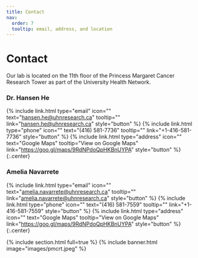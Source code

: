 ```yaml
---
title: Contact
nav:
  order: 7
  tooltip: email, address, and location
---
```


# <i class="fas fa-envelope"></i>Contact

Our lab is located on the 11th floor of the Princess Margaret Cancer Research Tower as part of the University Health Network. 

### Dr. Hansen He

{%
  include link.html
  type="email"
  icon=""
  text="hansen.he@uhnresearch.ca"
  tooltip=""
  link="hansen.he@uhnresearch.ca"
  style="button"
%}
{%
  include link.html
  type="phone"
  icon=""
  text="(416) 581-7736"
  tooltip=""
  link="+1-416-581-7736"
  style="button"
%}
{%
  include link.html
  type="address"
  icon=""
  text="Google Maps"
  tooltip="View on Google Maps"
  link="https://goo.gl/maps/9RdNPdoQpHKBnUYPA"
  style="button"
%}
{:.center}

### Amelia Navarrete
{%
  include link.html
  type="email"
  icon=""
  text="amelia.navarrete@uhnresearch.ca"
  tooltip=""
  link="amelia.navarrete@uhnresearch.ca"
  style="button"
%}
{%
  include link.html
  type="phone"
  icon=""
  text="(416) 581-7559"
  tooltip=""
  link="+1-416-581-7559"
  style="button"
%}
{%
  include link.html
  type="address"
  icon=""
  text="Google Maps"
  tooltip="View on Google Maps"
  link="https://goo.gl/maps/9RdNPdoQpHKBnUYPA"
  style="button"
%}
{:.center}

{% include section.html full=true %}
{% include banner.html image="images/pmcrt.jpeg" %}


